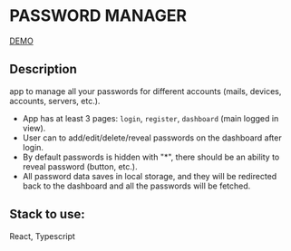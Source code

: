 # PASSWORD MANAGER

[DEMO](https://ernestofernandezua.github.io/react-password-manager/)

## Description

app to manage all your passwords for different accounts (mails, devices, accounts, servers, etc.).

- App has at least 3 pages: `login`, `register`, `dashboard` (main logged in view).
- User can to add/edit/delete/reveal passwords on the dashboard after login.
- By default passwords is hidden with "*", there should be an ability to reveal password (button, etc.).
- All password data saves in local storage, and they will be redirected back to the dashboard and all the passwords will be fetched.

## Stack to use: 
React, Typescript
